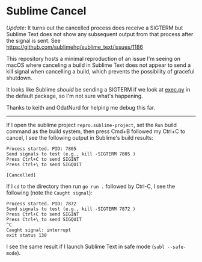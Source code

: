 # Sublime Cancel

_Update_: It turns out the cancelled process does receive a SIGTERM but Sublime Text does not show any subsequent output from that process after the signal is sent. See https://github.com/sublimehq/sublime_text/issues/1186

This repository hosts a minimal reproduction of an issue I'm seeing on macOS where canceling a build in Sublime Text does not appear to send a kill signal when cancelling a build, which prevents the possibility of graceful shutdown.

It looks like Sublime _should_ be sending a SIGTERM if we look at [exec.py](https://github.com/twolfson/sublime-files/blob/master/Packages/Default/exec.py#L122) in the default package, so I'm not sure what's happening.

Thanks to keith and OdatNurd for helping me debug this far.

---

If I open the sublime project `repro.sublime-project`, set the `Run` build command as the build system, then press Cmd+B followed my Ctrl+C to cancel, I see the following output in Sublime's build results:

```
Process started. PID: 7805
Send signals to test (e.g., kill -SIGTERM 7805 )
Press Ctrl+C to send SIGINT
Press Ctrl+\ to send SIGQUIT

[Cancelled]
```

If I `cd` to the directory then run `go run .` followed by Ctrl-C, I see the following (note the `Caught signal`): 

```
Process started. PID: 7872
Send signals to test (e.g., kill -SIGTERM 7872 )
Press Ctrl+C to send SIGINT
Press Ctrl+\ to send SIGQUIT
^C
Caught signal: interrupt
exit status 130
```

I see the same result if I launch Sublime Text in safe mode (`subl --safe-mode`).
